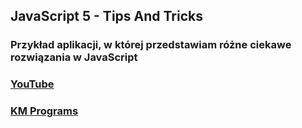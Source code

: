 ## JavaScript 5 - Tips And Tricks

### Przykład aplikacji, w której przedstawiam różne ciekawe rozwiązania w JavaScript

### [YouTube](https://www.youtube.com/watch?v=cO2OA5f40Vk&list=PLCXqHvi_kahxT4VlB0TCQO0IjzocREcII&index=5)
### [KM Programs](https://km-programs.pl/)